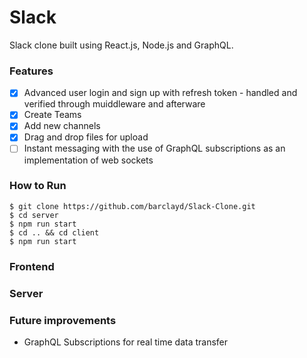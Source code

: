 # Slack

Slack clone built using React.js, Node.js and GraphQL.

### Features

- [x] Advanced user login and sign up with refresh token - handled and verified through muiddleware and afterware
- [x] Create Teams
- [x] Add new channels
- [x] Drag and drop files for upload
- [ ] Instant messaging with the use of GraphQL subscriptions as an implementation of web sockets

### How to Run

```
$ git clone https://github.com/barclayd/Slack-Clone.git
$ cd server
$ npm run start
$ cd .. && cd client
$ npm run start
```

### Frontend

### Server

### Future improvements

* GraphQL Subscriptions for real time data transfer
